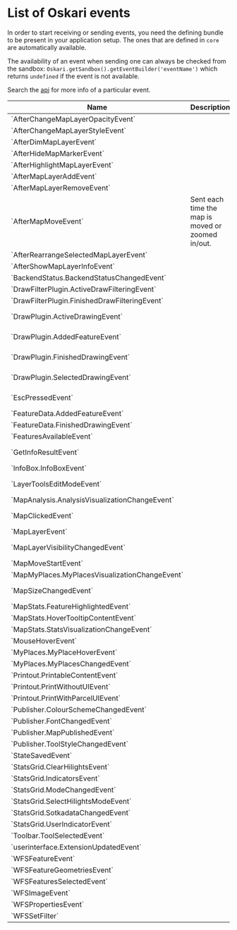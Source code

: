 # List of Oskari events

In order to start receiving or sending events, you need the defining bundle to be present in your application setup. The ones that are defined in `core` are automatically available.

The availability of an event when sending one can always be checked from the sandbox: `Oskari.getSandbox().getEventBuilder('eventName')` which returns `undefined` if the event is not available.

Search the [api](/api/latest/) for more info of a particular event.

<table class="table table-hover oskari-sortable">
    <thead>
        <tr>
            <th class="oskari-sortable-th" data-sort="string-ins">Name</th>
            <th>Description</th>
            <th class="oskari-sortable-th" data-sort="string-ins">Defining bundle</th>
        </tr>
    </thead>
    <tbody>
        <tr>
            <td>`AfterChangeMapLayerOpacityEvent`</td>
            <td></td>
            <td>`core`</td>
        </tr>
        <tr>
            <td>`AfterChangeMapLayerStyleEvent`</td>
            <td></td>
            <td>`core`</td>
        </tr>
        <tr>
            <td>`AfterDimMapLayerEvent`</td>
            <td></td>
            <td>`core`</td>
        </tr>
        <tr>
            <td>`AfterHideMapMarkerEvent`</td>
            <td></td>
            <td>`core`</td>
        </tr>
        <tr>
            <td>`AfterHighlightMapLayerEvent`</td>
            <td></td>
            <td>`core`</td>
        </tr>
        <tr>
            <td>`AfterMapLayerAddEvent`</td>
            <td></td>
            <td>`core`</td>
        </tr>
        <tr>
            <td>`AfterMapLayerRemoveEvent`</td>
            <td></td>
            <td>`core`</td>
        </tr>
        <tr>
            <td>`AfterMapMoveEvent`</td>
            <td>Sent each time the map is moved or zoomed in/out.</td>
            <td>`core`</td>
        </tr>
        <tr>
            <td>`AfterRearrangeSelectedMapLayerEvent`</td>
            <td></td>
            <td>`core`</td>
        </tr>
        <tr>
            <td>`AfterShowMapLayerInfoEvent`</td>
            <td></td>
            <td>`core`</td>
        </tr>
        <tr>
            <td>`BackendStatus.BackendStatusChangedEvent`</td>
            <td></td>
            <td>`framework/backendstatus`</td>
        </tr>
        <tr>
            <td>`DrawFilterPlugin.ActiveDrawFilteringEvent`</td>
            <td></td>
            <td>`framework/geometryeditor`</td>
        </tr>
        <tr>
            <td>`DrawFilterPlugin.FinishedDrawFilteringEvent`</td>
            <td></td>
            <td>`framework/geometryeditor`</td>
        </tr>
        <tr>
            <td>`DrawPlugin.ActiveDrawingEvent`</td>
            <td></td>
            <td>`framework/mapmodule-plugin/drawplugin`</td>
        </tr>
        <tr>
            <td>`DrawPlugin.AddedFeatureEvent`</td>
            <td></td>
            <td>`framework/mapmodule-plugin/drawplugin`</td>
        </tr>
        <tr>
            <td>`DrawPlugin.FinishedDrawingEvent`</td>
            <td></td>
            <td>`framework/mapmodule-plugin/drawplugin`</td>
        </tr>
        <tr>
            <td>`DrawPlugin.SelectedDrawingEvent`</td>
            <td></td>
            <td>`framework/mapmodule-plugin/drawplugin`</td>
        </tr>
        <tr>
            <td>`EscPressedEvent`</td>
            <td></td>
            <td>`framework/mapmodule-plugin`</td>
        </tr>
        <tr>
            <td>`FeatureData.AddedFeatureEvent`</td>
            <td></td>
            <td>`framework/featuredata2`</td>
        </tr>
        <tr>
            <td>`FeatureData.FinishedDrawingEvent`</td>
            <td></td>
            <td>`framework/featuredata2`</td>
        </tr>
        <tr>
            <td>`FeaturesAvailableEvent`</td>
            <td></td>
            <td>`core`</td>
        </tr>
        <tr>
            <td>`GetInfoResultEvent`</td>
            <td></td>
            <td>`framework/mapmodule-plugin`</td>
        </tr>
        <tr>
            <td>`InfoBox.InfoBoxEvent`</td>
            <td></td>
            <td>`framework/infobox`</td>
        </tr>
        <tr>
            <td>`LayerToolsEditModeEvent`</td>
            <td></td>
            <td>`framework/mapmodule-plugin`</td>
        </tr>
        <tr>
            <td>`MapAnalysis.AnalysisVisualizationChangeEvent`</td>
            <td></td>
            <td>`analysis/analyse`</td>
        </tr>
        <tr>
            <td>`MapClickedEvent`</td>
            <td></td>
            <td>`framework/mapmodule-plugin`</td>
        </tr>
        <tr>
            <td>`MapLayerEvent`</td>
            <td></td>
            <td>`core`</td>
        </tr>
        <tr>
            <td>`MapLayerVisibilityChangedEvent`</td>
            <td></td>
            <td>`framework/mapmodule-plugin`</td>
        </tr>
        <tr>
            <td>`MapMoveStartEvent`</td>
            <td></td>
            <td>`core`</td>
        </tr>
        <tr>
            <td>`MapMyPlaces.MyPlacesVisualizationChangeEvent`</td>
            <td></td>
            <td>`framework/mapmyplaces`</td>
        </tr>
        <tr>
            <td>`MapSizeChangedEvent`</td>
            <td></td>
            <td>`framework/mapmodule-plugin`</td>
        </tr>
        <tr>
            <td>`MapStats.FeatureHighlightedEvent`</td>
            <td></td>
            <td>`framework/mapstats`</td>
        </tr>
        <tr>
            <td>`MapStats.HoverTooltipContentEvent`</td>
            <td></td>
            <td>`framework/mapstats`</td>
        </tr>
        <tr>
            <td>`MapStats.StatsVisualizationChangeEvent`</td>
            <td></td>
            <td>`framework/mapstats`</td>
        </tr>
        <tr>
            <td>`MouseHoverEvent`</td>
            <td></td>
            <td>`core`</td>
        </tr>
        <tr>
            <td>`MyPlaces.MyPlaceHoverEvent`</td>
            <td></td>
            <td>`framework/myplaces2`</td>
        </tr>
        <tr>
            <td>`MyPlaces.MyPlacesChangedEvent`</td>
            <td></td>
            <td>`framework/myplaces2`</td>
        </tr>
        <tr>
            <td>`Printout.PrintableContentEvent`</td>
            <td></td>
            <td>`framework/printout`</td>
        </tr>
        <tr>
            <td>`Printout.PrintWithoutUIEvent`</td>
            <td></td>
            <td>`framework/printout`</td>
        </tr>
        <tr>
            <td>`Printout.PrintWithParcelUIEvent`</td>
            <td></td>
            <td>`framework/printout`</td>
        </tr>
        <tr>
            <td>`Publisher.ColourSchemeChangedEvent`</td>
            <td></td>
            <td>`framework/publisher`</td>
        </tr>
        <tr>
            <td>`Publisher.FontChangedEvent`</td>
            <td></td>
            <td>`framework/publisher`</td>
        </tr>
        <tr>
            <td>`Publisher.MapPublishedEvent`</td>
            <td></td>
            <td>`framework/publisher`</td>
        </tr>
        <tr>
            <td>`Publisher.ToolStyleChangedEvent`</td>
            <td></td>
            <td>`framework/publisher`</td>
        </tr>
        <tr>
            <td>`StateSavedEvent`</td>
            <td></td>
            <td>`framework/statehandler`</td>
        </tr>
        <tr>
            <td>`StatsGrid.ClearHilightsEvent`</td>
            <td></td>
            <td>`statistics/statsgrid`</td>
        </tr>
        <tr>
            <td>`StatsGrid.IndicatorsEvent`</td>
            <td></td>
            <td>`statistics/statsgrid`</td>
        </tr>
        <tr>
            <td>`StatsGrid.ModeChangedEvent`</td>
            <td></td>
            <td>`statistics/statsgrid`</td>
        </tr>
        <tr>
            <td>`StatsGrid.SelectHilightsModeEvent`</td>
            <td></td>
            <td>`statistics/statsgrid`</td>
        </tr>
        <tr>
            <td>`StatsGrid.SotkadataChangedEvent`</td>
            <td></td>
            <td>`statistics/statsgrid`</td>
        </tr>
        <tr>
            <td>`StatsGrid.UserIndicatorEvent`</td>
            <td></td>
            <td>`statistics/statsgrid`</td>
        </tr>
        <tr>
            <td>`Toolbar.ToolSelectedEvent`</td>
            <td></td>
            <td>`framework/toolbar`</td>
        </tr>
        <tr>
            <td>`userinterface.ExtensionUpdatedEvent`</td>
            <td></td>
            <td>`framework/divmanazer`</td>
        </tr>
        <tr>
            <td>`WFSFeatureEvent`</td>
            <td></td>
            <td>`framework/mapwfs2`</td>
        </tr>
        <tr>
            <td>`WFSFeatureGeometriesEvent`</td>
            <td></td>
            <td>`framework/mapwfs2`</td>
        </tr>
        <tr>
            <td>`WFSFeaturesSelectedEvent`</td>
            <td></td>
            <td>`framework/mapwfs2`</td>
        </tr>
        <tr>
            <td>`WFSImageEvent`</td>
            <td></td>
            <td>`framework/mapwfs2`</td>
        </tr>
        <tr>
            <td>`WFSPropertiesEvent`</td>
            <td></td>
            <td>`framework/mapwfs2`</td>
        </tr>
        <tr>
            <td>`WFSSetFilter`</td>
            <td></td>
            <td>`framework/featuredata2`</td>
        </tr>
    </tbody>
</table>
